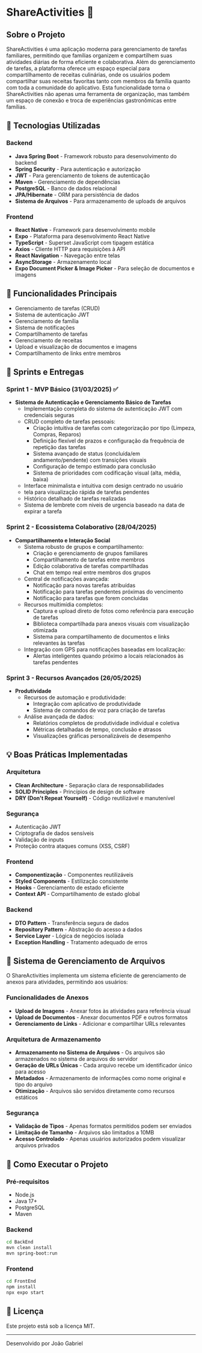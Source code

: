 # ShareActivities 🎯

## Sobre o Projeto
ShareActivities é uma aplicação moderna para gerenciamento de tarefas familiares, permitindo que famílias organizem e compartilhem suas atividades diárias de forma eficiente e colaborativa. Além do gerenciamento de tarefas, a plataforma oferece um espaço especial para compartilhamento de receitas culinárias, onde os usuários podem compartilhar suas receitas favoritas tanto com membros da família quanto com toda a comunidade do aplicativo. Esta funcionalidade torna o ShareActivities não apenas uma ferramenta de organização, mas também um espaço de conexão e troca de experiências gastronômicas entre famílias.

## 🚀 Tecnologias Utilizadas

### Backend
- **Java Spring Boot** - Framework robusto para desenvolvimento do backend
- **Spring Security** - Para autenticação e autorização
- **JWT** - Para gerenciamento de tokens de autenticação
- **Maven** - Gerenciamento de dependências
- **PostgreSQL** - Banco de dados relacional
- **JPA/Hibernate** - ORM para persistência de dados
- **Sistema de Arquivos** - Para armazenamento de uploads de arquivos

### Frontend
- **React Native** - Framework para desenvolvimento mobile
- **Expo** - Plataforma para desenvolvimento React Native
- **TypeScript** - Superset JavaScript com tipagem estática
- **Axios** - Cliente HTTP para requisições à API
- **React Navigation** - Navegação entre telas
- **AsyncStorage** - Armazenamento local
- **Expo Document Picker & Image Picker** - Para seleção de documentos e imagens

## 📱 Funcionalidades Principais
- Gerenciamento de tarefas (CRUD)
- Sistema de autenticação JWT
- Gerenciamento de família
- Sistema de notificações
- Compartilhamento de tarefas
- Gerenciamento de receitas
- Upload e visualização de documentos e imagens
- Compartilhamento de links entre membros

## 🔄 Sprints e Entregas

### Sprint 1 - MVP Básico (31/03/2025) ✅
- **Sistema de Autenticação e Gerenciamento Básico de Tarefas**
  - Implementação completa do sistema de autenticação JWT com credenciais seguras
  - CRUD completo de tarefas pessoais:
    - Criação intuitiva de tarefas com categorização por tipo (Limpeza, Compras, Reparos)
    - Definição flexível de prazos e configuração da frequência de repetição das tarefas
    - Sistema avançado de status (concluída/em andamento/pendente) com transições visuais
    - Configuração de tempo estimado para conclusão
    - Sistema de prioridades com codificação visual (alta, média, baixa)
  - Interface minimalista e intuitiva com design centrado no usuário
  - tela para visualização rápida de tarefas pendentes
  - Histórico detalhado de tarefas realizadas
  - Sistema de lembrete com niveis de urgencia baseado na data de expirar a tarefa

### Sprint 2 - Ecossistema Colaborativo (28/04/2025)
- **Compartilhamento e Interação Social**
  - Sistema robusto de grupos e compartilhamento:
    - Criação e gerenciamento de grupos familiares
    - Compartilhamento de tarefas entre membros
    - Edição colaborativa de tarefas compartilhadas
    - Chat em tempo real entre membros dos grupos
  - Central de notificações avançada:
    - Notificação para novas tarefas atribuídas
    - Notificação para tarefas pendentes próximas do vencimento
    - Notificação para tarefas que forem concluidas
  - Recursos multimídia completos:
    - Captura e upload direto de fotos como referência para execução de tarefas
    - Biblioteca compartilhada para anexos visuais com visualização otimizada
    - Sistema para compartilhamento de documentos e links relevantes às tarefas
  - Integração com GPS para notificações baseadas em localização:
    - Alertas inteligentes quando próximo a locais relacionados às tarefas pendentes

### Sprint 3 - Recursos Avançados (26/05/2025)
- **Produtividade**
  - Recursos de automação e produtividade:
    - Integração com aplicativo de produtividade
    - Sistema de comandos de voz para criação de tarefas
  - Análise avançada de dados:
    - Relatórios completos de produtividade individual e coletiva
    - Métricas detalhadas de tempo, conclusão e atrasos
    - Visualizações gráficas personalizáveis de desempenho

## 💡 Boas Práticas Implementadas

### Arquitetura
- **Clean Architecture** - Separação clara de responsabilidades
- **SOLID Principles** - Princípios de design de software
- **DRY (Don't Repeat Yourself)** - Código reutilizável e manutenível

### Segurança
- Autenticação JWT
- Criptografia de dados sensíveis
- Validação de inputs
- Proteção contra ataques comuns (XSS, CSRF)

### Frontend
- **Componentização** - Componentes reutilizáveis
- **Styled Components** - Estilização consistente
- **Hooks** - Gerenciamento de estado eficiente
- **Context API** - Compartilhamento de estado global

### Backend
- **DTO Pattern** - Transferência segura de dados
- **Repository Pattern** - Abstração do acesso a dados
- **Service Layer** - Lógica de negócios isolada
- **Exception Handling** - Tratamento adequado de erros

## 📂 Sistema de Gerenciamento de Arquivos

O ShareActivities implementa um sistema eficiente de gerenciamento de anexos para atividades, permitindo aos usuários:

### Funcionalidades de Anexos
- **Upload de Imagens** - Anexar fotos às atividades para referência visual
- **Upload de Documentos** - Anexar documentos PDF e outros formatos
- **Gerenciamento de Links** - Adicionar e compartilhar URLs relevantes

### Arquitetura de Armazenamento
- **Armazenamento no Sistema de Arquivos** - Os arquivos são armazenados no sistema de arquivos do servidor
- **Geração de URLs Únicas** - Cada arquivo recebe um identificador único para acesso
- **Metadados** - Armazenamento de informações como nome original e tipo do arquivo
- **Otimização** - Arquivos são servidos diretamente como recursos estáticos

### Segurança
- **Validação de Tipos** - Apenas formatos permitidos podem ser enviados
- **Limitação de Tamanho** - Arquivos são limitados a 10MB
- **Acesso Controlado** - Apenas usuários autorizados podem visualizar arquivos privados

## 🚀 Como Executar o Projeto

### Pré-requisitos
- Node.js
- Java 17+
- PostgreSQL
- Maven

### Backend
```bash
cd BackEnd
mvn clean install
mvn spring-boot:run
```

### Frontend
```bash
cd FrontEnd
npm install
npx expo start
```

## 📝 Licença
Este projeto está sob a licença MIT.

---
Desenvolvido por João Gabriel

